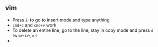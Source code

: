 ## vim

- Press `i`: to go to insert mode and type anything
- `cmd+c` and `cmd+v` work
- To delete an entire line, go to the line, stay in copy mode and press `d` twice i.e, `dd`
- 
